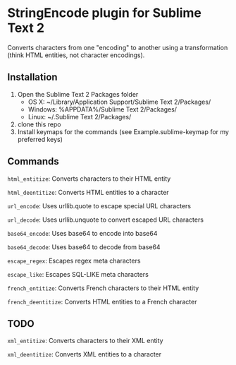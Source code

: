 StringEncode plugin for Sublime Text 2
======================================

Converts characters from one "encoding" to another using a transformation (think HTML entities, not character encodings).

Installation
------------

1. Open the Sublime Text 2 Packages folder
    - OS X: ~/Library/Application Support/Sublime Text 2/Packages/
    - Windows: %APPDATA%/Sublime Text 2/Packages/
    - Linux: ~/.Sublime Text 2/Packages/
2. clone this repo
3. Install keymaps for the commands (see Example.sublime-keymap for my preferred keys)

Commands
--------

`html_entitize`: Converts characters to their HTML entity

`html_deentitize`: Converts HTML entities to a character

`url_encode`: Uses urllib.quote to escape special URL characters

`url_decode`: Uses urllib.unquote to convert escaped URL characters

`base64_encode`: Uses base64 to encode into base64

`base64_decode`: Uses base64 to decode from base64

`escape_regex`: Escapes regex meta characters

`escape_like`: Escapes SQL-LIKE meta characters

`french_entitize`: Converts French characters to their HTML entity

`french_deentitize`: Converts HTML entities to a French character

TODO
----

`xml_entitize`: Converts characters to their XML entity

`xml_deentitize`: Converts XML entities to a character
